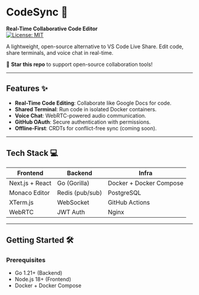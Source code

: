 # CodeSync 🚀  
**Real-Time Collaborative Code Editor**  
[![License: MIT](https://img.shields.io/badge/License-MIT-blue.svg)](https://opensource.org/licenses/MIT)

A lightweight, open-source alternative to VS Code Live Share. Edit code, share terminals, and voice chat in real-time.

🌟 **Star this repo** to support open-source collaboration tools!

---

## Features ✨
- **Real-Time Code Editing**: Collaborate like Google Docs for code.
- **Shared Terminal**: Run code in isolated Docker containers.
- **Voice Chat**: WebRTC-powered audio communication.
- **GitHub OAuth**: Secure authentication with permissions.
- **Offline-First**: CRDTs for conflict-free sync (coming soon).

---

## Tech Stack 💻  
| **Frontend**       | **Backend**       | **Infra**               |
|--------------------|-------------------|-------------------------|
| Next.js + React    | Go (Gorilla)      | Docker + Docker Compose |
| Monaco Editor      | Redis (pub/sub)   | PostgreSQL              |
| XTerm.js           | WebSocket         | GitHub Actions          |
| WebRTC             | JWT Auth          | Nginx                   |

---

## Getting Started 🛠️  
### Prerequisites  
- Go 1.21+ (Backend)
- Node.js 18+ (Frontend)
- Docker + Docker Compose        
